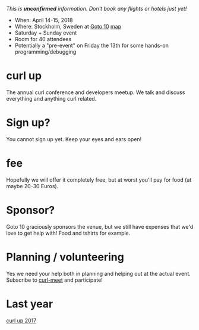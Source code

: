 *This is **unconfirmed** information. Don't book any flights or hotels just yet!*

* When: April 14-15, 2018
* Where: Stockholm, Sweden at [Goto 10](https://www.goto10.se/english/) [map](https://goo.gl/maps/ZuG5Ew5J1z22)
* Saturday + Sunday event
* Room for 40 attendees
* Potentially a "pre-event" on Friday the 13th for some hands-on programming/debugging

# curl up

The annual curl conference and developers meetup. We talk and discuss everything and anything curl related.

# Sign up?

You cannot sign up yet. Keep your eyes and ears open!

# fee

Hopefully we will offer it completely free, but at worst you'll pay for food (at maybe 20-30 Euros).

# Sponsor?

Goto 10 graciously sponsors the venue, but we still have expenses that we'd love to get help with! Food and tshirts for example.

# Planning / volunteering

Yes we need your help both in planning and helping out at the actual event. Subscribe to [curl-meet](https://cool.haxx.se/mailman/listinfo/curl-meet) and participate! 

# Last year

[curl up 2017](https://github.com/curl/curl/wiki/curl-meeting-2017)
